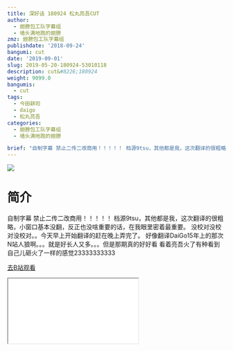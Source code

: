```yaml
---
title: 深好话 180924 松丸亮吾CUT
author:
  - 翅膀包工队字幕组
  - 墙头满地跑的翅膀
zmz: 翅膀包工队字幕组
publishdate: '2018-09-24'
bangumi: cut
date: '2019-09-01'
slug: 2019-05-20-180924-53010118
description: cut&#8226;180924
weight: 9099.0
bangumis: 
  - cut
tags:
  - 今田耕司
  - daigo
  - 松丸亮吾
categories:
  - 翅膀包工队字幕组
  - 墙头满地跑的翅膀

brief: "自制字幕 禁止二传二改商用！！！！！ 档源9tsu，其他都是我，这次翻译的很粗略，小窗口基本没翻，反正也没啥重要的话，在我眼里密着最重要。 没校对没校对没校对。。今天早上开始翻译的赶在晚上弄完了。 好像翻译DaiGo15年上的那次N站人狼啊。。。就是好长人又多。。。但是那期真的好好看 看着亮吾火了有种看到自己儿砸火了一样的感觉23333333333"
---
```

![](https://raw.githubusercontent.com/tcgriffith/owaraisite/master/static/tmpimg/71ee9c2f5972a996bbacfa56cd00ad58d5f83e34.jpg.480.jpg)
# 简介  
自制字幕
禁止二传二改商用！！！！！
档源9tsu，其他都是我，这次翻译的很粗略，小窗口基本没翻，反正也没啥重要的话，在我眼里密着最重要。
没校对没校对没校对。。今天早上开始翻译的赶在晚上弄完了。
好像翻译DaiGo15年上的那次N站人狼啊。。。就是好长人又多。。。但是那期真的好好看
看着亮吾火了有种看到自己儿砸火了一样的感觉23333333333  

[去B站观看](https://www.bilibili.com/video/av53010118/)
<div class ="resp-container"><iframe class="testiframe" src="//player.bilibili.com/player.html?aid=53010118"", scrolling="no", allowfullscreen="true" > </iframe></div> 
